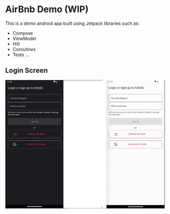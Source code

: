 # AirBnb Demo (WIP)
This is a demo android app built using Jetpack libraries such as:
- Compose
- ViewModel
- Hilt
- Coroutines
- Tests
...

## Login Screen
<img src="preview/login.png" />